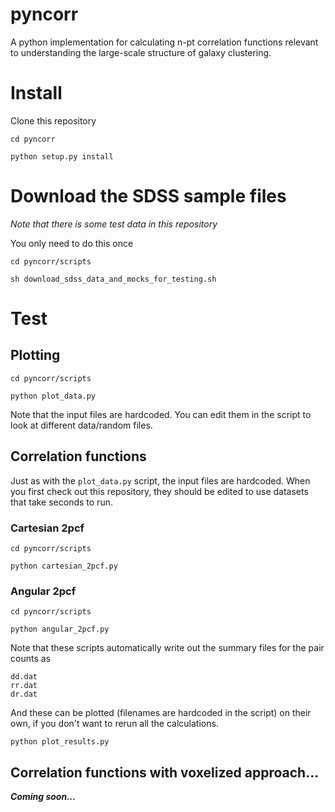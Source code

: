 # pyncorr
A python implementation for calculating n-pt correlation functions relevant to understanding the large-scale structure of galaxy clustering. 


# Install

Clone this repository

```
cd pyncorr

python setup.py install
```

# Download the SDSS sample files
*Note that there is some test data in this repository*

You only need to do this once

```
cd pyncorr/scripts

sh download_sdss_data_and_mocks_for_testing.sh
```

# Test

## Plotting
```
cd pyncorr/scripts

python plot_data.py
```

Note that the input files are hardcoded. You can edit them in the script to look 
at different data/random files. 


## Correlation functions

Just as with the ```plot_data.py``` script, the input files are hardcoded. When you first check out this
repository, they should be edited to use datasets that take seconds to run. 

### Cartesian 2pcf
```
cd pyncorr/scripts

python cartesian_2pcf.py

```

### Angular 2pcf
```
cd pyncorr/scripts

python angular_2pcf.py

```

Note that these scripts automatically write out the summary files for the pair counts as

```
dd.dat
rr.dat
dr.dat
```

And these can be plotted (filenames are hardcoded in the script) on their own, if you don't want to rerun
all the calculations.

```
python plot_results.py
```

## Correlation functions with voxelized approach...

***Coming soon...***
